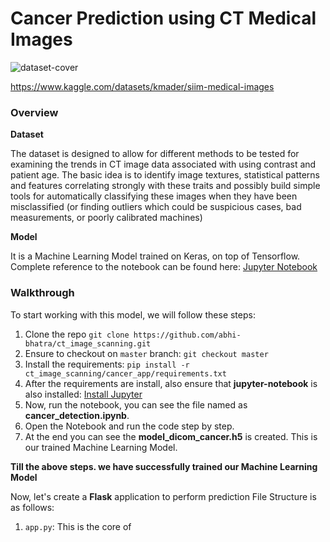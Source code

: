 # Cancer Prediction using CT Medical Images
![dataset-cover](https://user-images.githubusercontent.com/63901956/175071624-96dabb0b-912e-4ff1-bf6b-bc0202c6ec11.jpg)

https://www.kaggle.com/datasets/kmader/siim-medical-images

### Overview

**Dataset**

The dataset is designed to allow for different methods to be tested for examining the trends in CT image data associated with using contrast and patient age. The basic idea is to identify image textures, statistical patterns and features correlating strongly with these traits and possibly build simple tools for automatically classifying these images when they have been misclassified (or finding outliers which could be suspicious cases, bad measurements, or poorly calibrated machines)

**Model**

It is a Machine Learning Model trained on Keras, on top of Tensorflow. Complete reference to the notebook can be found here: [Jupyter Notebook](https://github.com/abhi-bhatra/ct_image_scanning/blob/master/cancer_detection.ipynb)

### Walkthrough

To start working with this model, we will follow these steps:

1. Clone the repo `git clone https://github.com/abhi-bhatra/ct_image_scanning.git`
2. Ensure to checkout on `master` branch: `git checkout master`
3. Install the requirements: `pip install -r ct_image_scanning/cancer_app/requirements.txt`
4. After the requirements are install, also ensure that **jupyter-notebook** is also installed: [Install Jupyter](https://jupyter.org/install)
5. Now, run the notebook, you can see the file named as **cancer_detection.ipynb**.
6. Open the Notebook and run the code step by step.
7. At the end you can see the **model_dicom_cancer.h5** is created. This is our trained Machine Learning Model.

**Till the above steps. we have successfully trained our Machine Learning Model**

Now, let's create a **Flask** application to perform prediction
File Structure is as follows:
1. `app.py`: This is the core of 
